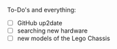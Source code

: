 To-Do's and everything:
- [ ] GitHub up2date
- [ ] searching new hardware
- [ ] new models of the Lego Chassis
